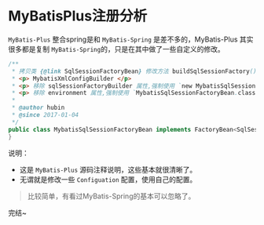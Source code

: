 
# MyBatisPlus注册分析

`MyBatis-Plus` 整合spring是和 `MyBatis-Spring` 是差不多的，MyBatis-Plus 其实很多都是复制 `MyBatis-Spring`的，只是在其中做了一些自定义的修改。

```java
/**
 * 拷贝类 {@link SqlSessionFactoryBean} 修改方法 buildSqlSessionFactory() 加载自定义
 * <p> MybatisXmlConfigBuilder </p>
 * <p> 移除 sqlSessionFactoryBuilder 属性,强制使用 `new MybatisSqlSessionFactoryBuilder()` </p>
 * <p> 移除 environment 属性,强制使用 `MybatisSqlSessionFactoryBean.class.getSimpleName()` </p>
 *
 * @author hubin
 * @since 2017-01-04
 */
public class MybatisSqlSessionFactoryBean implements FactoryBean<SqlSessionFactory>, InitializingBean, ApplicationListener<ApplicationEvent> {
}
```
说明：
- 这是 `MyBatis-Plus` 源码注释说明，这些基本就很清晰了。
- 无谓就是修改一些 `Configuation` 配置，使用自己的配置。

> 比较简单，有看过MyBatis-Spring的基本可以忽略了。

完结~


